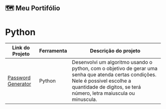 ## 🗺 Meu Portifólio

# Python

| Link do Projeto        | Ferramenta | Descrição do projeto     |
|------------------------|-------|----------------|
| [Password Generator](https://github.com/beatrizgba/Projetos/blob/main/Password_Generator.ipynb)            | Python    | Desenvolvi um algoritmo usando o python, com o objetivo de gerar uma senha que atenda certas condições. Nele é possivel escolhe a quantidade de digitos, se terá número, letra maiuscula ou minuscula.     |
